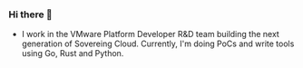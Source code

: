 ### Hi there 👋

- I work in the VMware Platform Developer R&D team building the next generation of Sovereing Cloud. Currently, I'm doing PoCs and write tools using Go, Rust and Python.
<!--
**ricardo-larosa/ricardo-larosa** is a ✨ _special_ ✨ repository because its `README.md` (this file) appears on your GitHub profile.

Here are some ideas to get you started:


- 🌱 I’m currently learning ...
- 👯 I’m looking to collaborate on ...
- 🤔 I’m looking for help with ...
- 💬 Ask me about ...
- 📫 How to reach me: ...
- 😄 Pronouns: ...
- ⚡ Fun fact: ...
-->
